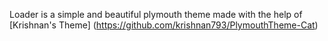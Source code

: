 Loader is a simple and beautiful plymouth theme made with the help of [Krishnan's Theme] (https://github.com/krishnan793/PlymouthTheme-Cat)


